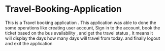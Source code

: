 # Travel-Booking-Application
This is a Travel booking application . This application was able to done the some operations like creating user account, Sign in to the account, book the ticket based on the bus availability , and get the travel status , It means it will display the days how many days will travel from today. and finally logout and exit the application
